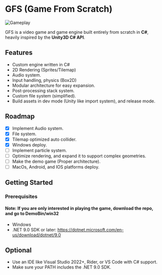 # GFS (Game From Scratch)

![Gameplay](Intro.gif)

GFS is a video game and game engine built entirely from scratch in **C#**, heavily inspired by the **Unity3D C# API**.

## Features

- Custom engine written in C#
- 2D Rendering (Sprites/Tilemap)
- Audio system.
- Input handling, physics (Box2D)
- Modular architecture for easy expansion.
- Post-processing stack system.
- Custom file system (simplified).
- Build assets in dev mode (Unity like import system), and release mode.

## Roadmap
- [x] Implement Audio system.
- [x] File system.
- [x] Tilemap optimized auto collider.
- [x] Windows deploy.
- [ ] Implement particle system.
- [ ] Optimize rendering, and expand it to support complex geometries.
- [ ] Make the demo game (Proper architecture).
- [ ] MacOs, Android, and IOS platforms deploy.

## Getting Started

### Prerequisites
#### Note: If you are only interested in playing the game, download the repo, and go to DemoBin/win32

- Windows
- .NET 9.0 SDK or later: https://dotnet.microsoft.com/en-us/download/dotnet/9.0

Optional
--------
- Use an IDE like Visual Studio 2022+, Rider, or VS Code with C# support.
- Make sure your PATH includes the .NET 9.0 SDK.
